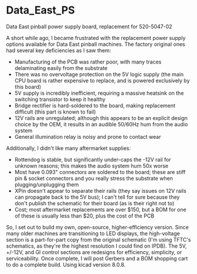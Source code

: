 # Data_East_PS
Data East pinball power supply board, replacement for 520-5047-02

A short while ago, I became frustrated with the replacement power supply options available for Data East pinball machines. The factory original ones had several key deficiencies as I saw them:
 - Manufacturing of the PCB was rather poor, with many traces delaminating easily from the substrate
 - There was no overvoltage protection on the 5V logic supply (the main CPU board is rather expensive to replace, and is powered exclusively by this board)
 - 5V supply is incredibly inefficient, requiring a massive heatsink on the switching transistor to keep it healthy
 - Bridge rectifier is hard-soldered to the board, making replacement difficult (this part is known to fail)
 - 12V rails are unregulated; although this appears to be an explicit design choice by the OEM, it results in an audible 50/60Hz hum from the audio system
 - General illumination relay is noisy and prone to contact wear

Additionally, I didn't like many aftermarket supplies:
 - Rottendog is stable, but significantly under-caps the -12V rail for unknown reasons; this makes the audio system hum 50x worse
 - Most have 0.093" connectors are soldered to the board; these are stiff pin & socket connectors and you really stress the substrate when plugging/unplugging them
 - XPin doesn't appear to separate their rails (they say issues on 12V rails can propagate back to the 5V bus); I can't tell for sure because they don't publish the schematic for their board (as is their right not to)
 - Cost; most aftermarket replacements are over $150, but a BOM for one of these is usually less than $20, plus the cost of the PCB

So, I set out to build my own, open-source, higher-efficiency version. Since many older machines are transitioning to LED displays, the high-voltage section is a part-for-part copy from the original schematic (I'm using TFTC's schematics, as they're the highest resolution I could find on IPDB). The 5V, +/-12V, and GI control sections are redesigns for efficiency, simplicity, or serviceability.  Once complete, I will post Gerbers and a BOM shopping cart to do a complete build. Using kicad version 8.0.8.
